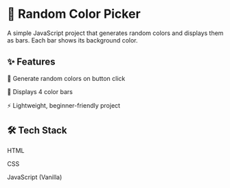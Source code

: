 # 🎨 Random Color Picker

A simple JavaScript project that generates random colors and displays them as bars. Each bar shows its background color.

## ✨ Features

🎲 Generate random colors on button click

🌈 Displays 4 color bars

⚡ Lightweight, beginner-friendly project

## 🛠️ Tech Stack

HTML

CSS

JavaScript (Vanilla)

